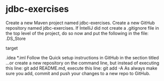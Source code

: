 # jdbc-exercises

Create a new Maven project named jdbc-exercises.
Create a new GitHub repository named jdbc-exercises.
If IntelliJ did not create a .gitignore file in the top level of the project, do so now and put the following in the file:
.DS_Store

target

.idea
*.iml
Follow the Quick setup instructions in GitHub in the section titled …or create a new repository on the command line, but instead of executing this line: git add README.md, execute this line: git add -A
As always make sure you add, commit and push your changes to a new repo to GitHub.


